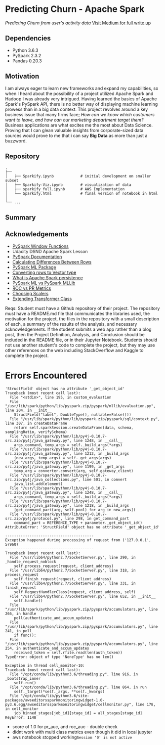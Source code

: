 # Predicting Churn - Apache Spark
*Predicting Churn from user's activity data*
[Visit Medium for full write up]()

## Dependencies
- Python 3.6.3
- PySpark 2.3.2
- Pandas 0.20.3

## Motivation
I am always eager to learn new frameworks and expand my capabilities, so when I heard about the possibility of a project utilized Apache Spark and Hadoop I was already very intrigued. Having learned the basics of Apache Spark's PySpark API, there is no better way of displaying machine learning prowess than in a big data context. This project revolves around a key business issue that many firms face; *How can we know which customers want to leave, and how can our marketing department target them?* 
Business applications are what excites me the most about Data Science. Proving that I can glean valuable insights from corporate-sized data sources would prove to me that i can say **Big Data** as more than just a buzzword.

## Repository
   
    .
    ├── 
    │   ├── Sparkify.ipynb            # initial development on smaller subset
    │   ├── Sparkify-Viz.ipynb        # visualization of data
    │   ├── sparkify_full.ipynb       # AWS Implementation
    │   └── Sparkify.html             # final version of notebook in html
    │  
    └── ...
## Summary

## Acknowledgements
 - [PySpark Window Functions](https://databricks.com/blog/2015/07/15/introducing-window-functions-in-spark-sql.html)
 - Udacity DSND Apache Spark Lesson
 - [PySpark Documentation](https://spark.apache.org/docs/latest/api/python/index.html)
 - [Calculating Differences Between Rows](https://www.arundhaj.com/blog/calculate-difference-with-previous-row-in-pyspark.html)
 - [PySpark ML Package](http://spark.apache.org/docs/2.4.0/api/python/pyspark.ml.html)
 - [Converting rows to Vector type](https://stackoverflow.com/questions/46791302/pyspark-how-do-i-convert-rows-to-vectors)
 - [What is Apache Spark persistence](https://jaceklaskowski.gitbooks.io/mastering-apache-spark/spark-rdd-caching.html)
 - [PySpark ML vs PySpark MLLib](https://www.quora.com/Why-are-there-two-ML-implementations-in-Spark-ML-and-MLlib-and-what-are-their-different-features)
 - [ROC vs PR Metrics](https://www.kaggle.com/general/7517)
 - [Choosing Scalers](https://scikit-learn.org/stable/auto_examples/preprocessing/plot_all_scaling.html)
 - [Extending Transformer Class](https://stackoverflow.com/questions/32331848/create-a-custom-transformer-in-pyspark-ml)

Reqs:
Student must have a Github repository of their project. The repository must have a README.md file that communicates the libraries used, the motivation for the project, the files in the repository with a small description of each, a summary of the results of the analysis, and necessary acknowledgements. If the student submits a web app rather than a blog post, then the Project Definition, Analysis, and Conclusion should be included in the README file, or in their Jupyter Notebook. Students should not use another student's code to complete the project, but they may use other references on the web including StackOverflow and Kaggle to complete the project.

# Errors Encountered
```
'StructField' object has no attribute '_get_object_id'
Traceback (most recent call last):
  File "<stdin>", line 195, in custom_evaluation
  File "/usr/lib/spark/python/lib/pyspark.zip/pyspark/mllib/evaluation.py", line 204, in __init__
    StructField("label", DoubleType(), nullable=False)]))
  File "/usr/lib/spark/python/lib/pyspark.zip/pyspark/sql/context.py", line 307, in createDataFrame
    return self.sparkSession.createDataFrame(data, schema, samplingRatio, verifySchema)
  File "/usr/lib/spark/python/lib/py4j-0.10.7-src.zip/py4j/java_gateway.py", line 1248, in __call__
    args_command, temp_args = self._build_args(*args)
  File "/usr/lib/spark/python/lib/py4j-0.10.7-src.zip/py4j/java_gateway.py", line 1212, in _build_args
    (new_args, temp_args) = self._get_args(args)
  File "/usr/lib/spark/python/lib/py4j-0.10.7-src.zip/py4j/java_gateway.py", line 1199, in _get_args
    temp_arg = converter.convert(arg, self.gateway_client)
  File "/usr/lib/spark/python/lib/py4j-0.10.7-src.zip/py4j/java_collections.py", line 501, in convert
    java_list.add(element)
  File "/usr/lib/spark/python/lib/py4j-0.10.7-src.zip/py4j/java_gateway.py", line 1248, in __call__
    args_command, temp_args = self._build_args(*args)
  File "/usr/lib/spark/python/lib/py4j-0.10.7-src.zip/py4j/java_gateway.py", line 1218, in _build_args
    [get_command_part(arg, self.pool) for arg in new_args])
  File "/usr/lib/spark/python/lib/py4j-0.10.7-src.zip/py4j/protocol.py", line 298, in get_command_part
    command_part = REFERENCE_TYPE + parameter._get_object_id()
AttributeError: 'StructField' object has no attribute '_get_object_id'
```

```
----------------------------------------
Exception happened during processing of request from ('127.0.0.1', 57960)
----------------------------------------
Traceback (most recent call last):
  File "/usr/lib64/python2.7/SocketServer.py", line 290, in _handle_request_noblock
    self.process_request(request, client_address)
  File "/usr/lib64/python2.7/SocketServer.py", line 318, in process_request
    self.finish_request(request, client_address)
  File "/usr/lib64/python2.7/SocketServer.py", line 331, in finish_request
    self.RequestHandlerClass(request, client_address, self)
  File "/usr/lib64/python2.7/SocketServer.py", line 652, in __init__
    self.handle()
  File "/usr/lib/spark/python/lib/pyspark.zip/pyspark/accumulators.py", line 266, in handle
    poll(authenticate_and_accum_updates)
  File "/usr/lib/spark/python/lib/pyspark.zip/pyspark/accumulators.py", line 241, in poll
    if func():
  File "/usr/lib/spark/python/lib/pyspark.zip/pyspark/accumulators.py", line 254, in authenticate_and_accum_updates
    received_token = self.rfile.read(len(auth_token))
TypeError: object of type 'NoneType' has no len()
```

```
Exception in thread cell_monitor-10:
Traceback (most recent call last):
  File "/opt/conda/lib/python3.6/threading.py", line 916, in _bootstrap_inner
    self.run()
  File "/opt/conda/lib/python3.6/threading.py", line 864, in run
    self._target(*self._args, **self._kwargs)
  File "/opt/conda/lib/python3.6/site-packages/awseditorssparkmonitoringwidget-1.0-py3.6.egg/awseditorssparkmonitoringwidget/cellmonitor.py", line 178, in cell_monitor
    job_binned_stages[job_id][stage_id] = all_stages[stage_id]
KeyError: 1148
```

- score of 1.0 for pr_auc, and roc_auc - double check
- didnt work with multi class metrics even though it did in local jupyter
- aws notebook stopped working`Session '0' is not active`
